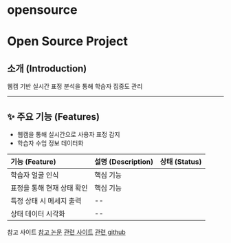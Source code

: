 # opensource

#  Open Source Project

##  소개 (Introduction)

웹캠 기반 실시간 표정 분석을 통해 학습자 집중도 관리

---

## ✨ 주요 기능 (Features)

- 웹캠을 통해 실시간으로 사용자 표정 감지
- 학습자 수업 정보 데이터화


| 기능 (Feature) | 설명 (Description) | 상태 (Status) |
| :------------- | :----------------- | :-----------: |
| 학습자 얼굴 인식        | 핵심 기능   |             |
| 표정을 통해 현재 상태 확인        | 핵심 기능     |             |
| 특정 상태 시 메세지 출력         | -- |             |
| 상태 데이터 시각화      | -- |             |

참고 사이트
[참고 논문](https://koreascience.or.kr/article/JAKO202006763002291.page)
[관련 사이트](https://magicode.tistory.com/72)
[관련 github](https://github.com/jhan15/facial_emotion_recognition?tab=readme-ov-file)
